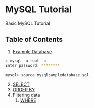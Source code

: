 # MySQL Tutorial

Basic MySQL Tutorial

## Table of Contents


1. [Example Database](/mysqlsampledatabase.sql)

```sh
> mysql -u root -p
Enter password: ********

mysql> source mysqlsampledatabase.sql
```

2. [SELECT](/SELECT)
3. [ORDER BY](/ORDER%20BY)
4. Filtering data
   1. [WHERE](/WHERE)
